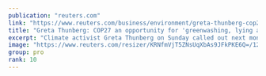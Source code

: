 ```yaml
---
publication: "reuters.com"
link: "https://www.reuters.com/business/environment/greta-thunberg-cop27-an-opportunity-greenwashing-lying-cheating-2022-10-30/"
title: "Greta Thunberg: COP27 an opportunity for 'greenwashing, lying and cheating'"
excerpt: "Climate activist Greta Thunberg on Sunday called out next month's United Nations climate summit in Egypt for being 'held in a tourist paradise in a country that violates many basic human rights.'"
image: "https://www.reuters.com/resizer/KRNfmVjT5ZNsUqXbAs9JFkPKE6Q=/1200x628/smart/filters:quality(80)/cloudfront-us-east-2.images.arcpublishing.com/reuters/3QXRL3IISFKK5LB2FSEXOJ47HM.jpg"
group: pro
rank: 10
---
```

